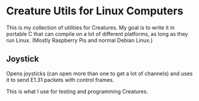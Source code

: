 
# Creature Utils for Linux Computers

This is my collection of utilities for Creatures. My goal is to write it in portable C that can compile on a lot of different platforms, as long as they run Linux. (Mostly Raspberry Pis and normal Debian Linux.)


## Joystick

Opens joysticks (can open more than one to get a lot of channels) and uses it to send E1.31 packets with control frames.

This is what I use for testing and programming Creatures.
